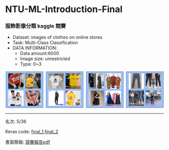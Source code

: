 # NTU-ML-Introduction-Final

### 服飾影像分類 kaggle 競賽
- Dataset: images of clothes on online stores
- Task: Multi-Class Classification
- DATA INFORMATION:
  - Data amount:6000
  - Image size: unrestricted
  - Type: 0~3

![classes](classes.png "clothes classes")
***
名次: 5/36

Keras code: [final_1](final_1.ipynb),[final_2](final_2.ipynb)

書面簡報: [競賽報告pdf](期末競賽報告.pdf)
